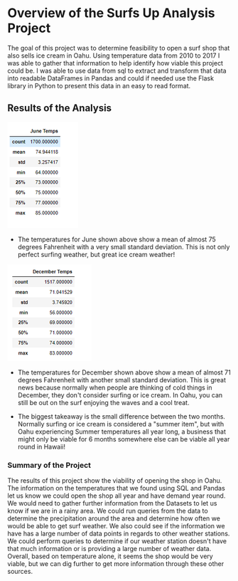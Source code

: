 # Overview of the Surfs Up Analysis Project
The goal of this project was to determine feasibility to open a surf shop that also sells ice cream in Oahu. Using temperature data from 2010 to 2017 I was able to gather that information to help identify how viable this project could be. I was able to use data from sql to extract and transform that data into readable DataFrames in Pandas and could if needed use the Flask library in Python to present this data in an easy to read format.

## Results of the Analysis

![](https://github.com/pbarana89/Surfs_up/blob/main/June_Temps.PNG)

*  The temperatures for June shown above show a mean of almost 75 degrees Fahrenheit with a very small standard deviation. This is not only perfect surfing weather, but great ice cream weather!

![](https://github.com/pbarana89/Surfs_up/blob/main/December_Temps.PNG)

* The temperatures for December shown above show a mean of almost 71 degrees Fahrenheit with another small standard deviation. This is great news because normally when people are thinking of cold things in December, they don't consider surfing or ice cream. In Oahu, you can still be out on the surf enjoying the waves and a cool treat.

* The biggest takeaway is the small difference between the two months. Normally surfing or ice cream is considered a "summer item", but with Oahu experiencing Summer temperatures all year long, a business that might only be viable for 6 months somewhere else can be viable all year round in Hawaii!

### Summary of the Project
The results of this project show the viability of opening the shop in Oahu. The information on the temperatures that we found using SQL and Pandas let us know we could open the shop all year and have demand year round. We would need to gather further information from the Datasets to let us know if we are in a rainy area. We could run queries from the data to determine the precipitation around the area and determine how often we would be able to get surf weather. We also could see if the information we have has a large number of data points in regards to other weather stations. We could perform queries to determine if our weather station doesn't have that much information or is providing a large number of weather data. Overall, based on temperature alone, it seems the shop would be very viable, but we can dig further to get more information through these other sources.
